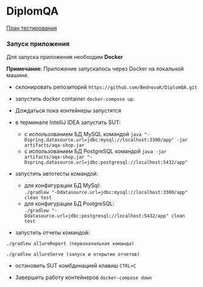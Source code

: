 # DiplomQA
 [План тестирования](https://github.com/BednovaK/DiplomQA/blob/4ab522d10ea94f6c875c4925518a47c318f0e405/Plan.md)


### Запуск приложения

Для запуска приложения необходим **Docker** 

**Примечание**: Приложение запускалось через Docker на локальной машине.

* склонировать репозиторий ```https://github.com/BednovaK/DiplomQA.git```
* запустить docker container ```docker-compose up```.
*   Дождаться пока контейнеры запустятся
* в терминале IntelliJ IDEA запустить SUT:
    - с использованием БД MySQL
      командой ```java "-Dspring.datasource.url=jdbc:mysql://localhost:3300/app" -jar artifacts/aqa-shop.jar```
    - с использованием БД PostgreSQL
      командой ```java -jar artifacts/aqa-shop.jar "-Dspring.datasource.url=jdbc:postgresql://localhost:5432/app"```
* запустить автотесты командой:
    - для конфигурации БД MySql:  
      ```./gradlew "-Ddatasource.url=jdbc:mysql://localhost:3300/app" clean test ```
    - для конфигурации БД PostgreSQL:  
      ```./gradlew "-Ddatasource.url=jdbc:postgresql://localhost:5432/app" clean test ```

* запустить отчеты командой:

```./gradlew allureReport (первоначальная команда)```

```./gradlew allureServe (запуск и открытие отчетов)```

* остановить SUT комбдинацией клавиш ```CTRL+C```

* Завершить работу контейнеров ```docker-compose down```
